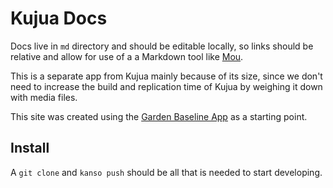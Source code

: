 # Kujua Docs

Docs live in `md` directory and should be editable locally, so links should be
relative and allow for use of a a Markdown tool like [Mou](http://mouapp.com/).

This is a separate app from Kujua mainly because of its size, since we don't
need to increase the build and replication time of Kujua by weighing it down
with media files.

This site was created using the [Garden Baseline
App](http://garden20.com/baseline-garden-app/) as a starting point.

## Install

A `git clone` and `kanso push` should be all that is needed to start developing.
